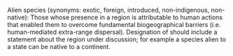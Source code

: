 Alien species (synonyms: exotic, foreign, introduced, non-indigenous, non-native): Those whose presence in a region is attributable to human actions that enabled them to overcome fundamental biogeographical barriers (i.e. human-mediated extra-range dispersal). Designation of should include a statement about the region under discussion; for example a species alien to a state can be native to a continent.